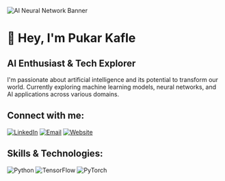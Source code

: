 ![AI Neural Network Banner]([https://github.com/Puka-jpg/Puka-jpg/raw/main/ai_banner.jpg](https://github.com/Puka-jpg/Puka-jpg/blob/main/abstract_render_of_nn.webp))

# 👋 Hey, I'm Pukar Kafle

## AI Enthusiast & Tech Explorer

I'm passionate about artificial intelligence and its potential to transform our world. Currently exploring machine learning models, neural networks, and AI applications across various domains.

## Connect with me:

[![LinkedIn](https://img.shields.io/badge/LinkedIn-0077B5?style=for-the-badge&logo=linkedin&logoColor=white)](https://linkedin.com/in/YOUR_LINKEDIN_USERNAME)
[![Email](https://img.shields.io/badge/Email-D14836?style=for-the-badge&logo=gmail&logoColor=white)](mailto:YOUR_EMAIL@gmail.com)
[![Website](https://img.shields.io/badge/Website-000000?style=for-the-badge&logo=About.me&logoColor=white)](https://YOUR_WEBSITE_URL.com)

## Skills & Technologies:
![Python](https://img.shields.io/badge/Python-3776AB?style=for-the-badge&logo=python&logoColor=white)
![TensorFlow](https://img.shields.io/badge/TensorFlow-FF6F00?style=for-the-badge&logo=tensorflow&logoColor=white)
![PyTorch](https://img.shields.io/badge/PyTorch-EE4C2C?style=for-the-badge&logo=pytorch&logoColor=white)

<!-- Feel free to add more sections about your projects, education, etc. -->
